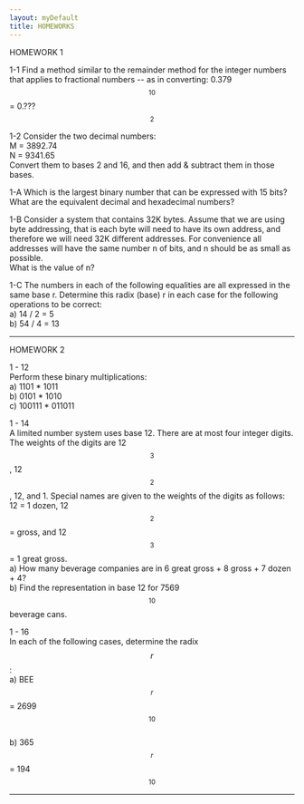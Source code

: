 ```yaml
---
layout: myDefault
title: HOMEWORKS
---
```


<a name="01"></a>
HOMEWORK 1  
  
1-1
Find a method similar to the remainder method for the integer numbers that applies to fractional numbers -- as in converting: 0.379$$_{10}$$ = 0.???$$_2$$  
  
1-2
Consider the two decimal numbers:  
M = 3892.74  
N = 9341.65  
Convert them to bases 2 and 16, and then add & subtract them in those bases.  
  
1-A
Which is the largest binary number that can be expressed with 15 bits?  
What are the equivalent decimal and hexadecimal numbers?  
  
1-B
Consider a system that contains 32K bytes.  Assume that we are using byte addressing, that is each byte will need to have its own address, and therefore we will need 32K different addresses.  For convenience all addresses will have the same number n of bits, and n should be as small as possible.  
What is the value of n?  
  
1-C
The numbers in each of the following equalities are all expressed in the same base r.  Determine this radix (base) r in each case for the following operations to be correct:  
a) 14 / 2 = 5  
b) 54 / 4 = 13  
  
  
---  
  
  
<a name="02"></a>
HOMEWORK 2  
  
1 - 12  
Perform these binary multiplications:  
a) 1101 * 1011  
b) 0101 * 1010  
c) 100111 * 011011  
  
1 - 14  
A limited number system uses base 12.  There are at most four integer digits.  The weights of the digits are 12$$^3$$, 12$$^2$$, 12, and 1.  Special names are given to the weights of the digits as follows: 12 = 1 dozen, 12$$^2$$ = gross, and 12$$^3$$ = 1 great gross.  
a) How many beverage companies are in 6 great gross + 8 gross + 7 dozen + 4?  
b) Find the representation in base 12 for 7569$$_{10}$$ beverage cans.  
  
1 - 16  
In each of the following cases, determine the radix $$r$$:  
a) BEE$$_r$$ = 2699$$_{10}$$  
b) 365$$_r$$ = 194$$_{10}$$  
  
  
---  
  
  
